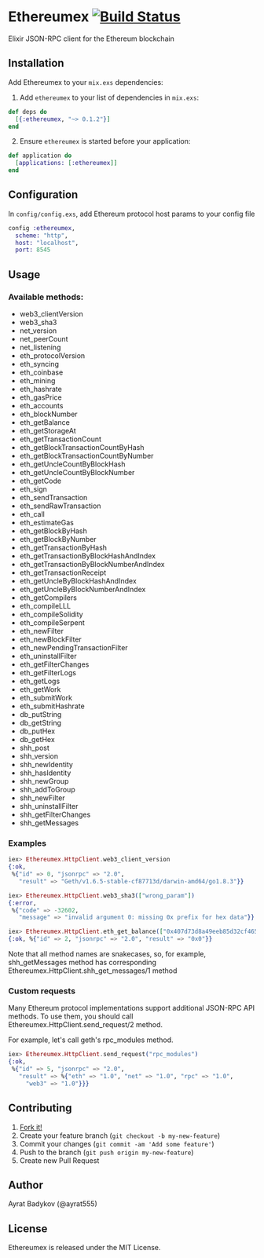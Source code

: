 # Ethereumex [![Build Status](https://semaphoreci.com/api/v1/ayrat555/ethereumex/branches/master/badge.svg)](https://semaphoreci.com/ayrat555/ethereumex)

Elixir JSON-RPC client for the Ethereum blockchain

## Installation
Add Ethereumex to your `mix.exs` dependencies:

1. Add `ethereumex` to your list of dependencies in `mix.exs`:
```elixir
def deps do
  [{:ethereumex, "~> 0.1.2"}]
end
```

2. Ensure `ethereumex` is started before your application:

```elixir
def application do
  [applications: [:ethereumex]]
end
```

## Configuration

In `config/config.exs`, add Ethereum protocol host params to your config file

```elixir
config :ethereumex,
  scheme: "http",
  host: "localhost",
  port: 8545
```

## Usage

### Available methods:

* web3_clientVersion
* web3_sha3
* net_version
* net_peerCount
* net_listening
* eth_protocolVersion
* eth_syncing
* eth_coinbase
* eth_mining
* eth_hashrate
* eth_gasPrice
* eth_accounts
* eth_blockNumber
* eth_getBalance
* eth_getStorageAt
* eth_getTransactionCount
* eth_getBlockTransactionCountByHash
* eth_getBlockTransactionCountByNumber
* eth_getUncleCountByBlockHash
* eth_getUncleCountByBlockNumber
* eth_getCode
* eth_sign
* eth_sendTransaction
* eth_sendRawTransaction
* eth_call
* eth_estimateGas
* eth_getBlockByHash
* eth_getBlockByNumber
* eth_getTransactionByHash
* eth_getTransactionByBlockHashAndIndex
* eth_getTransactionByBlockNumberAndIndex
* eth_getTransactionReceipt
* eth_getUncleByBlockHashAndIndex
* eth_getUncleByBlockNumberAndIndex
* eth_getCompilers
* eth_compileLLL
* eth_compileSolidity
* eth_compileSerpent
* eth_newFilter
* eth_newBlockFilter
* eth_newPendingTransactionFilter
* eth_uninstallFilter
* eth_getFilterChanges
* eth_getFilterLogs
* eth_getLogs
* eth_getWork
* eth_submitWork
* eth_submitHashrate
* db_putString
* db_getString
* db_putHex
* db_getHex
* shh_post
* shh_version
* shh_newIdentity
* shh_hasIdentity
* shh_newGroup
* shh_addToGroup
* shh_newFilter
* shh_uninstallFilter
* shh_getFilterChanges
* shh_getMessages

### Examples

```elixir
iex> Ethereumex.HttpClient.web3_client_version
{:ok,
 %{"id" => 0, "jsonrpc" => "2.0",
   "result" => "Geth/v1.6.5-stable-cf87713d/darwin-amd64/go1.8.3"}}

iex> Ethereumex.HttpClient.web3_sha3(["wrong_param"])
{:error,
 %{"code" => -32602,
   "message" => "invalid argument 0: missing 0x prefix for hex data"}}

iex> Ethereumex.HttpClient.eth_get_balance(["0x407d73d8a49eeb85d32cf465507dd71d507100c1", "latest"])
{:ok, %{"id" => 2, "jsonrpc" => "2.0", "result" => "0x0"}}
```
Note that all method names are snakecases, so, for example, shh_getMessages method has corresponding Ethereumex.HttpClient.shh_get_messages/1 method

### Custom requests
Many Ethereum protocol implementations support additional JSON-RPC API methods. To use them, you should call Ethereumex.HttpClient.send_request/2 method.

For example, let's call geth's rpc_modules method.

```elixir
iex> Ethereumex.HttpClient.send_request("rpc_modules")
{:ok,
 %{"id" => 5, "jsonrpc" => "2.0",
   "result" => %{"eth" => "1.0", "net" => "1.0", "rpc" => "1.0",
     "web3" => "1.0"}}}
```

## Contributing

1. [Fork it!](http://github.com/ayrat555/ethereumex/fork)
2. Create your feature branch (`git checkout -b my-new-feature`)
3. Commit your changes (`git commit -am 'Add some feature'`)
4. Push to the branch (`git push origin my-new-feature`)
5. Create new Pull Request

## Author

Ayrat Badykov (@ayrat555)

## License

Ethereumex is released under the MIT License.
